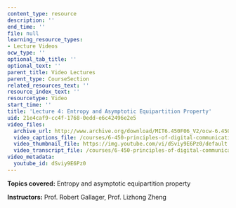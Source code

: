 ```yaml
---
content_type: resource
description: ''
end_time: ''
file: null
learning_resource_types:
- Lecture Videos
ocw_type: ''
optional_tab_title: ''
optional_text: ''
parent_title: Video Lectures
parent_type: CourseSection
related_resources_text: ''
resource_index_text: ''
resourcetype: Video
start_time: ''
title: 'Lecture 4: Entropy and Asymptotic Equipartition Property'
uid: 21e4caf9-cc4f-1768-0edd-e6c42496e2e5
video_files:
  archive_url: http://www.archive.org/download/MIT6.450F06_V2/ocw-6.450-f06-2003-09-15_300k.mp4
  video_captions_file: /courses/6-450-principles-of-digital-communications-i-fall-2006/f938442be8e150a1a131c4eee1c3547c_dSviy9E6Pz0.vtt
  video_thumbnail_file: https://img.youtube.com/vi/dSviy9E6Pz0/default.jpg
  video_transcript_file: /courses/6-450-principles-of-digital-communications-i-fall-2006/46e90c5c9af7b1c504524d91cdd86ea7_dSviy9E6Pz0.pdf
video_metadata:
  youtube_id: dSviy9E6Pz0
---
```


**Topics covered:** Entropy and asymptotic equipartition property

**Instructors:** Prof. Robert Gallager, Prof. Lizhong Zheng



